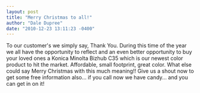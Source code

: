 ```yaml
---
layout: post
title: "Merry Christmas to all!"
author: "Dale Dupree"
date: "2010-12-23 13:11:23 -0400"
---
```


To our customer's we simply say, Thank You. During this time of the year we all have the opportunity to reflect and an even better opportunity to buy your loved ones a Konica Minolta Bizhub C35 which is our newest color product to hit the market. Affordable, small footprint, great color. What else could say Merry Christmas with this much meaning!! Give us a shout now to get some free information also... if you call now we have candy... and you can get in on it!
